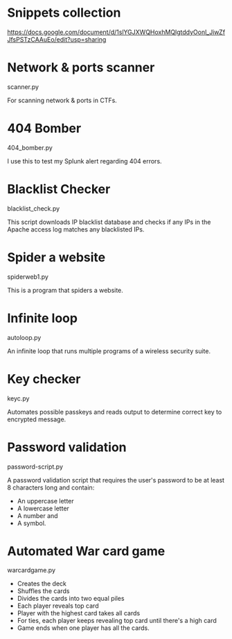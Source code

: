 # Snippets collection
https://docs.google.com/document/d/1slYGJXWQHoxhMQlgtddyOonl_JiwZfJfsPSTzCAAuEo/edit?usp=sharing

# Network & ports scanner 
scanner.py

For scanning network & ports in CTFs.

# 404 Bomber
404_bomber.py

I use this to test my Splunk alert regarding 404 errors. 

# Blacklist Checker
blacklist_check.py

This script downloads IP blacklist database and checks if any IPs in the Apache access log matches any blacklisted IPs.   

# Spider a website
spiderweb1.py

This is a program that spiders a website.  

# Infinite loop
autoloop.py

An infinite loop that runs multiple programs of a wireless security suite. 

# Key checker
keyc.py

Automates possible passkeys and reads output to determine correct key to encrypted message.

# Password validation 
password-script.py

A password validation script that requires the user's password to be at least 8 characters long and contain:

- An uppercase letter
- A lowercase letter
- A number and
- A symbol. 


# Automated War card game
warcardgame.py

- Creates the deck
- Shuffles the cards 
- Divides the cards into two equal piles
- Each player reveals top card
- Player with the highest card takes all cards
- For ties, each player keeps revealing top card until there's a high card
- Game ends when one player has all the cards.
